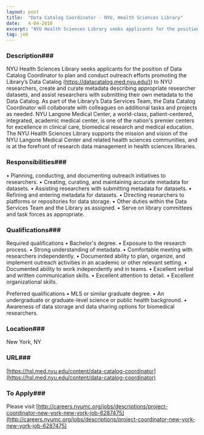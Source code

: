 ```yaml
---
layout: post
title:  "Data Catalog Coordinator - NYU, Health Sciences Library"
date:   4-04-2016
excerpt: "NYU Health Sciences Library seeks applicants for the position of Data Catalog Coordinator to plan and conduct outreach efforts promoting the Library’s Data Catalog ([https://datacatalog.med.nyu.edu/)](https://datacatalog.med.nyu.edu/)) to NYU researchers, create and curate metadata describing appropriate researcher datasets, and assist researchers with submitting their own metadata to the Data Catalog. As part..."
tag: job
---
```


### Description###

NYU Health Sciences Library seeks applicants for the position of Data Catalog Coordinator to plan and conduct outreach efforts promoting the Library’s Data Catalog ([https://datacatalog.med.nyu.edu/)](https://datacatalog.med.nyu.edu/)) to NYU researchers, create and curate metadata describing appropriate researcher datasets, and assist researchers with submitting their own metadata to the Data Catalog. As part of the Library’s Data Services Team, the Data Catalog Coordinator will collaborate with colleagues on additional tasks and projects as needed.
NYU Langone Medical Center, a world-class, patient-centered, integrated, academic medical center, is one of the nation's premier centers for excellence in clinical care, biomedical research and medical education. The NYU Health Sciences Library supports the mission and vision of the NYU Langone Medical Center and related health sciences communities, and is at the forefront of research data management in health sciences libraries.


### Responsibilities###

• Planning, conducting, and documenting outreach initiatives to researchers.
• Creating, curating, and maintaining accurate metadata for datasets.
• Assisting researchers with submitting metadata for datasets.
• Refining and entering metadata for datasets.
• Directing researchers to platforms or repositories for data storage.
• Other duties within the Data Services Team and the Library as assigned.
• Serve on library committees and task forces as appropriate.


### Qualifications###

Required qualifications
• Bachelor's degree.
• Exposure to the research process.
• Strong understanding of metadata.
• Comfortable meeting with researchers independently.
• Documented ability to plan, organize, and implement outreach activities in an academic or other relevant setting.
• Documented ability to work independently and in teams.
• Excellent verbal and written communication skills.
• Excellent attention to detail.
• Excellent organizational skills.

Preferred qualifications
• MLS or similar graduate degree.
• An undergraduate or graduate-level science or public health background.
• Awareness of data storage and data sharing options for biomedical researchers.




### Location###

New York, NY


### URL###

[https://hsl.med.nyu.edu/content/data-catalog-coordinator](https://hsl.med.nyu.edu/content/data-catalog-coordinator)

### To Apply###

Please visit [http://careers.nyumc.org/jobs/descriptions/project-coordinator-new-york-new-york-job-6287475](http://careers.nyumc.org/jobs/descriptions/project-coordinator-new-york-new-york-job-6287475)





